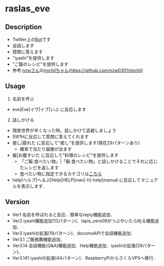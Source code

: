 # raslas_eve

## Description
- Twitter上の[Bot](https://twitter.com/lapis_ko)です
- 会話します
- 質問に答えます
- "iyashi"を提供します
- "ご飯のレシピ"を提供します
- 参考:[nzwさん](https://twitter.com/nozawa0301)の[michilちゃん](https://github.com/nzw0301/michil)(https://github.com/nzw0301/michil)

## Usage
1. 名前を呼ぶ
  - eve|Eve|イヴ|イブ|いぶ に反応します
2. 話しかける
  - 現実世界が辛くなった時，話しかけて逃避しましょう
  - 5W1Hに反応して質問に答えてくれます
  - 癒し|疲れた に反応して"癒し"を提供します(現在29パターンあり)
    - 確率で当たり画像が出ます
  - 飯|お腹すいた に反応して"料理のレシピ"を提供します
    - 「ご飯:食べたい物」|「飯:食べたい物」と話しかけることでそれに応じたレシピを返します
    - 食べたい物に指定できるカテゴリは[こちら](http://recipe.rakuten.co.jp/category/)
  - help|ヘルプ|へるぷ|Help|HELP|man|-h|-help|manual に反応してマニュアルを表示します．

## Version
* Ver1 名前を呼ばれると反応．簡単なreply機能追加．
* Ver2 iyashi機能追加(13パターン)．lapis_zero09がつぶやいたら叱る機能追加．
* Ver3 iyashiの拡張(19パターン)．docomoAPIで会話機能追加．
* Ver3.1 ご飯推薦機能追加．
* Ver3.14 会話機能(Q&A)機能追加．Help機能追加．iyashiの拡張(29パターン)．
* Ver3.141 iyashiの拡張(44パターン)．RaspberryPiからさくらVPSへ移行．
